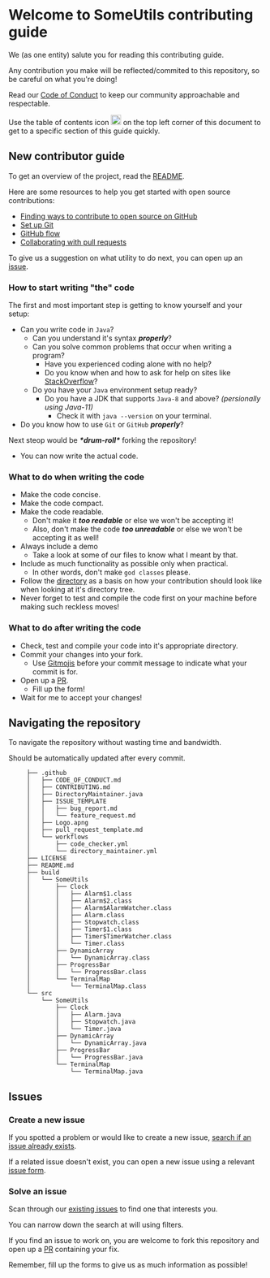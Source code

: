 # Welcome to SomeUtils contributing guide

We (as one entity) salute you for reading this contributing guide.

Any contribution you make will be reflected/commited to this repository, so be careful on what you're doing! 

Read our [Code of Conduct](./CODE_OF_CONDUCT.md) to keep our community approachable and respectable.

Use the table of contents icon <img src="https://github.com/github/docs/blob/7ada1b26cf14e242d78ddf021ab743158b6a87f2/assets/images/table-of-contents.png" width="20em" height="20em" /> on the top left corner of this document to get to a specific section of this guide quickly.

## New contributor guide

To get an overview of the project, read the [README](README.md).

Here are some resources to help you get started with open source contributions:

- [Finding ways to contribute to open source on GitHub](https://docs.github.com/en/get-started/exploring-projects-on-github/finding-ways-to-contribute-to-open-source-on-github)
- [Set up Git](https://docs.github.com/en/get-started/quickstart/set-up-git)
- [GitHub flow](https://docs.github.com/en/get-started/quickstart/github-flow)
- [Collaborating with pull requests](https://docs.github.com/en/github/collaborating-with-pull-requests)

To give us a suggestion on what utility to do next, you can open up an [issue](https://github.com/JumperBot/Java-SomeUtils/issues/new/choose).

### How to start writing "the" code

The first and most important step is getting to know yourself and your setup:
  - Can you write code in `Java`?
    - Can you understand it's syntax ***properly***?
    - Can you solve common problems that occur when writing a program?
      - Have you experienced coding alone with no help?
      - Do you know when and how to ask for help on sites like [StackOverflow](https://stackoverflow.com/)? 
    - Do you have your `Java` environment setup ready?
      - Do you have a JDK that supports `Java-8` and above? *(persionally using Java-11)*
        - Check it with `java --version` on your terminal.
  - Do you know how to use `Git` or `GitHub` ***properly***?

Next steop would be ***\*drum-roll\**** forking the repository!
  - You can now write the actual code.

### What to do when writing the code

  - Make the code concise.
  - Make the code compact.
  - Make the code readable.
    - Don't make it ***too readable*** or else we won't be accepting it!
    - Also, don't make the code ***too unreadable*** or else we won't be accepting it as well!
  - Always include a demo
    - Take a look at some of our files to know what I meant by that.
  - Include as much functionality as possible only when practical.
    - In other words, don't make `god classes` please.
  - Follow the [directory](./CONTRIBUTING.md#navigating-the-repository) as a basis on how your contribution should look like when looking at it's directory tree.
  - Never forget to test and compile the code first on your machine before making such reckless moves!

### What to do after writing the code

  - Check, test and compile your code into it's appropriate directory.
  - Commit your changes into your fork.
    - Use [Gitmojis](https://gitmoji.kaki87.net/) before your commit message to indicate what your commit is for.  
  - Open up a [PR](https://github.com/JumperBot/Java-SomeUtils/compare).
    - Fill up the form!
  - Wait for me to accept your changes!

## Navigating the repository

To navigate the repository without wasting time and bandwidth.

Should be automatically updated after every commit.

```shell
     ├── .github
     │   ├── CODE_OF_CONDUCT.md
     │   ├── CONTRIBUTING.md
     │   ├── DirectoryMaintainer.java
     │   ├── ISSUE_TEMPLATE
     │   │   ├── bug_report.md
     │   │   └── feature_request.md
     │   ├── Logo.apng
     │   ├── pull_request_template.md
     │   └── workflows
     │       ├── code_checker.yml
     │       └── directory_maintainer.yml
     ├── LICENSE
     ├── README.md
     ├── build
     │   └── SomeUtils
     │       ├── Clock
     │       │   ├── Alarm$1.class
     │       │   ├── Alarm$2.class
     │       │   ├── Alarm$AlarmWatcher.class
     │       │   ├── Alarm.class
     │       │   ├── Stopwatch.class
     │       │   ├── Timer$1.class
     │       │   ├── Timer$TimerWatcher.class
     │       │   └── Timer.class
     │       ├── DynamicArray
     │       │   └── DynamicArray.class
     │       ├── ProgressBar
     │       │   └── ProgressBar.class
     │       └── TerminalMap
     │           └── TerminalMap.class
     └── src
         └── SomeUtils
             ├── Clock
             │   ├── Alarm.java
             │   ├── Stopwatch.java
             │   └── Timer.java
             ├── DynamicArray
             │   └── DynamicArray.java
             ├── ProgressBar
             │   └── ProgressBar.java
             └── TerminalMap
                 └── TerminalMap.java
```

## Issues

### Create a new issue

If you spotted a problem or would like to create a new issue, [search if an issue already exists](https://docs.github.com/en/github/searching-for-information-on-github/searching-on-github/searching-issues-and-pull-requests#search-by-the-title-body-or-comments).

If a related issue doesn't exist, you can open a new issue using a relevant [issue form](https://github.com/JumperBot/Java-SomeUtils/issues/new/choose). 

### Solve an issue

Scan through our [existing issues](https://github.com/JumperBot/Java-SomeUtils/issues) to find one that interests you.

You can narrow down the search at will using filters.

If you find an issue to work on, you are welcome to fork this repository and open up a [PR](https://github.com/JumperBot/Java-SomeUtils/compare) containing your fix.

Remember, fill up the forms to give us as much information as possible!
